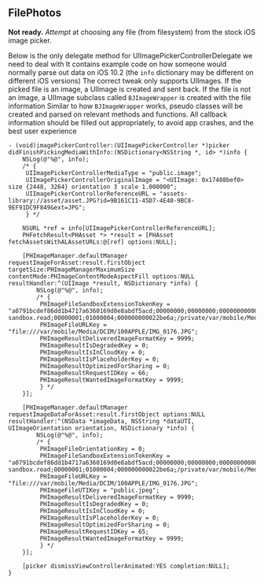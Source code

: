 ## FilePhotos

**Not ready.** *Attempt* at choosing any file (from filesystem) from the stock iOS image picker.

Below is the only delegate method for UIImagePickerControllerDelegate we need to deal with
It contains example code on how someone would normally parse out data on iOS 10.2 (the `info` dictionary may be different on different iOS versions)
The correct tweak only supports UIImages. If the picked file is an image, a UIImage is created and sent back. If the file is not an image, a UIImage subclass called `BJImageWrapper` is created with the file information
Similar to how `BJImageWrapper` works, pseudo classes will be created and parsed on relevant methods and functions. All callback information should be filled out appropriately, to avoid app crashes, and the best user experience

```objc
- (void)imagePickerController:(UIImagePickerController *)picker didFinishPickingMediaWithInfo:(NSDictionary<NSString *, id> *)info {
    NSLog(@"%@", info);
    /* {
     UIImagePickerControllerMediaType = "public.image";
     UIImagePickerControllerOriginalImage = "<UIImage: 0x17408bef0> size {2448, 3264} orientation 3 scale 1.000000";
     UIImagePickerControllerReferenceURL = "assets-library://asset/asset.JPG?id=9B161C11-45D7-4E40-9BC8-9EF91DC9F849&ext=JPG";
     } */
    
    NSURL *ref = info[UIImagePickerControllerReferenceURL];
    PHFetchResult<PHAsset *> *result = [PHAsset fetchAssetsWithALAssetURLs:@[ref] options:NULL];
    
    [PHImageManager.defaultManager requestImageForAsset:result.firstObject targetSize:PHImageManagerMaximumSize contentMode:PHImageContentModeAspectFill options:NULL resultHandler:^(UIImage *result, NSDictionary *info) {
        NSLog(@"%@", info);
        /* {
         PHImageFileSandboxExtensionTokenKey = "a0791bcdef86dd1b4717a6360169d0e8abdf5acd;00000000;00000000;000000000000001a;com.apple.app-sandbox.read;00000001;01000004;000000000022be6a;/private/var/mobile/Media/DCIM/100APPLE/IMG_0176.JPG";
         PHImageFileURLKey = "file:///var/mobile/Media/DCIM/100APPLE/IMG_0176.JPG";
         PHImageResultDeliveredImageFormatKey = 9999;
         PHImageResultIsDegradedKey = 0;
         PHImageResultIsInCloudKey = 0;
         PHImageResultIsPlaceholderKey = 0;
         PHImageResultOptimizedForSharing = 0;
         PHImageResultRequestIDKey = 66;
         PHImageResultWantedImageFormatKey = 9999;
         } */
    }];
    
    [PHImageManager.defaultManager requestImageDataForAsset:result.firstObject options:NULL resultHandler:^(NSData *imageData, NSString *dataUTI, UIImageOrientation orientation, NSDictionary *info) {
        NSLog(@"%@", info);
        /* {
         PHImageFileOrientationKey = 0;
         PHImageFileSandboxExtensionTokenKey = "a0791bcdef86dd1b4717a6360169d0e8abdf5acd;00000000;00000000;000000000000001a;com.apple.app-sandbox.read;00000001;01000004;000000000022be6a;/private/var/mobile/Media/DCIM/100APPLE/IMG_0176.JPG";
         PHImageFileURLKey = "file:///var/mobile/Media/DCIM/100APPLE/IMG_0176.JPG";
         PHImageFileUTIKey = "public.jpeg";
         PHImageResultDeliveredImageFormatKey = 9999;
         PHImageResultIsDegradedKey = 0;
         PHImageResultIsInCloudKey = 0;
         PHImageResultIsPlaceholderKey = 0;
         PHImageResultOptimizedForSharing = 0;
         PHImageResultRequestIDKey = 65;
         PHImageResultWantedImageFormatKey = 9999;
         } */
    }];
    
    [picker dismissViewControllerAnimated:YES completion:NULL];
}
```
